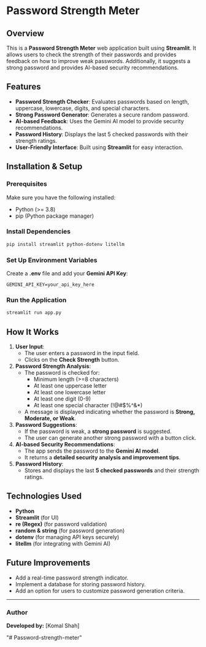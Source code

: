 # Password Strength Meter

## Overview

This is a **Password Strength Meter** web application built using **Streamlit**. It allows users to check the strength of their passwords and provides feedback on how to improve weak passwords. Additionally, it suggests a strong password and provides AI-based security recommendations.

## Features

- **Password Strength Checker**: Evaluates passwords based on length, uppercase, lowercase, digits, and special characters.
- **Strong Password Generator**: Generates a secure random password.
- **AI-based Feedback**: Uses the Gemini AI model to provide security recommendations.
- **Password History**: Displays the last 5 checked passwords with their strength ratings.
- **User-Friendly Interface**: Built using **Streamlit** for easy interaction.

## Installation & Setup

### Prerequisites

Make sure you have the following installed:

- Python (>= 3.8)
- pip (Python package manager)

### Install Dependencies

```bash
pip install streamlit python-dotenv litellm
```

### Set Up Environment Variables

Create a **.env** file and add your **Gemini API Key**:

```
GEMINI_API_KEY=your_api_key_here
```

### Run the Application

```bash
streamlit run app.py
```

## How It Works

1. **User Input**:
   - The user enters a password in the input field.
   - Clicks on the **Check Strength** button.
2. **Password Strength Analysis**:
   - The password is checked for:
     - Minimum length (>=8 characters)
     - At least one uppercase letter
     - At least one lowercase letter
     - At least one digit (0-9)
     - At least one special character (!@#\$%^&\*)
   - A message is displayed indicating whether the password is **Strong, Moderate, or Weak**.
3. **Password Suggestions**:
   - If the password is weak, a **strong password** is suggested.
   - The user can generate another strong password with a button click.
4. **AI-based Security Recommendations**:
   - The app sends the password to the **Gemini AI model**.
   - It returns a **detailed security analysis and improvement tips**.
5. **Password History**:
   - Stores and displays the last **5 checked passwords** and their strength ratings.

## Technologies Used

- **Python**
- **Streamlit** (for UI)
- **re (Regex)** (for password validation)
- **random & string** (for password generation)
- **dotenv** (for managing API keys securely)
- **litellm** (for integrating with Gemini AI)

## Future Improvements

- Add a real-time password strength indicator.
- Implement a database for storing password history.
- Add an option for users to customize password generation criteria.

---

### Author

**Developed by:** [Komal Shah]

"# Password-strength-meter" 
